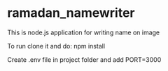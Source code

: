 # ramadan_namewriter
This is node.js application for writing name on image

To run clone it and do:
npm install

Create .env file in project folder and add PORT=3000
